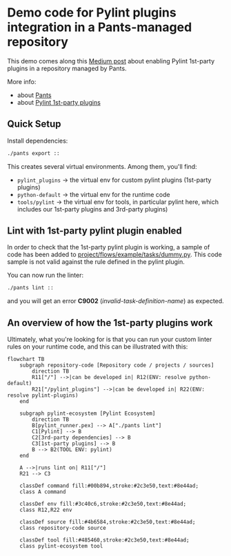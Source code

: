 # Demo code for Pylint plugins integration in a Pants-managed repository

This demo comes along this [Medium post](https://medium.com/doctrine/industrialized-python-code-with-pylint-plugins-in-pants-321d9cbad07a) about enabling Pylint 1st-party plugins in a repository managed by Pants.

More info:
* about [Pants](https://www.pantsbuild.org/)
* about [Pylint 1st-party plugins](https://pylint.pycqa.org/en/latest/development_guide/how_tos/custom_checkers.html)


## Quick Setup

Install dependencies:
```bash
./pants export ::
```

This creates several virtual environments. Among them, you'll find:
* `pylint_plugins` → the virtual env for custom pylint plugins (1st-party plugins)
* `python-default` → the virtual env for the runtime code
* `tools/pylint` → the virtual env for tools, in particular pylint here, which includes our 1st-party plugins and 3rd-party plugins)

## Lint with 1st-party pylint plugin enabled 

In order to check that the 1st-party pylint plugin is working, a sample of code has been added to [project/flows/example/tasks/dummy.py](./project/flows/example/tasks/dummy.py). This code sample is not valid against the rule defined in the pylint plugin.

You can now run the linter:
```bash
./pants lint ::
```
and you will get an error **C9002** (_invalid-task-definition-name_) as expected.

## An overview of how the 1st-party plugins work

Ultimately, what you're looking for is that you can run your custom linter rules on your runtime code, and this can be illustrated with this:
```mermaid
flowchart TB
    subgraph repository-code [Repository code / projects / sources]
        direction TB
        R11["/"] -->|can be developed in| R12(ENV: resolve python-default)
        R21["/pylint_plugins"] -->|can be developed in| R22(ENV: resolve pylint-plugins)
    end
    
    subgraph pylint-ecosystem [Pylint Ecosystem]
        direction TB
        B[pylint_runner.pex] --> A["./pants lint"]
        C1[Pylint] --> B
        C2[3rd-party dependencies] --> B
        C3[1st-party plugins] --> B
        B --> B2(TOOL ENV: pylint)
    end
    
    A -->|runs lint on| R11["/"]
    R21 --> C3
    
    classDef command fill:#00b894,stroke:#2c3e50,text:#8e44ad;
    class A command
    
    classDef env fill:#3c40c6,stroke:#2c3e50,text:#8e44ad;
    class R12,R22 env
    
    classDef source fill:#4b6584,stroke:#2c3e50,text:#8e44ad;
    class repository-code source
    
    classDef tool fill:#485460,stroke:#2c3e50,text:#8e44ad;
    class pylint-ecosystem tool
```
